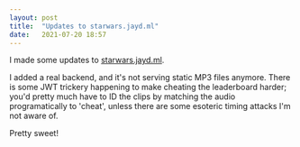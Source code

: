 ```yaml
---
layout: post
title:  "Updates to starwars.jayd.ml"
date:   2021-07-20 18:57
---
```


I made some updates to [starwars.jayd.ml](https://starwars.jayd.ml).

I added a real backend, and it's not serving static MP3 files anymore. There is 
some JWT trickery happening to make cheating the leaderboard harder; you'd pretty
much have to ID the clips by matching the audio programatically to 'cheat', 
unless there are some esoteric timing attacks I'm not aware of.

Pretty sweet!